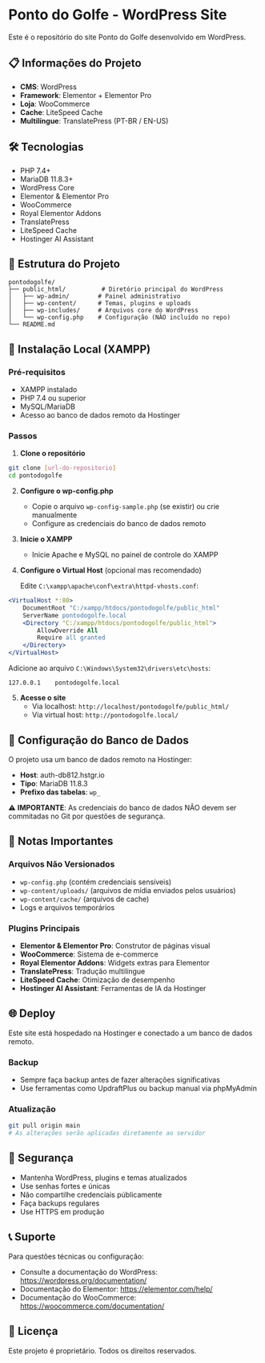 # Ponto do Golfe - WordPress Site

Este é o repositório do site Ponto do Golfe desenvolvido em WordPress.

## 📋 Informações do Projeto

- **CMS**: WordPress
- **Framework**: Elementor + Elementor Pro
- **Loja**: WooCommerce
- **Cache**: LiteSpeed Cache
- **Multilíngue**: TranslatePress (PT-BR / EN-US)

## 🛠️ Tecnologias

- PHP 7.4+
- MariaDB 11.8.3+
- WordPress Core
- Elementor & Elementor Pro
- WooCommerce
- Royal Elementor Addons
- TranslatePress
- LiteSpeed Cache
- Hostinger AI Assistant

## 📁 Estrutura do Projeto

```
pontodogolfe/
├── public_html/          # Diretório principal do WordPress
│   ├── wp-admin/        # Painel administrativo
│   ├── wp-content/      # Temas, plugins e uploads
│   ├── wp-includes/     # Arquivos core do WordPress
│   └── wp-config.php    # Configuração (NÃO incluído no repo)
└── README.md
```

## 🚀 Instalação Local (XAMPP)

### Pré-requisitos
- XAMPP instalado
- PHP 7.4 ou superior
- MySQL/MariaDB
- Acesso ao banco de dados remoto da Hostinger

### Passos

1. **Clone o repositório**
```bash
git clone [url-do-repositorio]
cd pontodogolfe
```

2. **Configure o wp-config.php**
   - Copie o arquivo `wp-config-sample.php` (se existir) ou crie manualmente
   - Configure as credenciais do banco de dados remoto

3. **Inicie o XAMPP**
   - Inicie Apache e MySQL no painel de controle do XAMPP

4. **Configure o Virtual Host** (opcional mas recomendado)
   
   Edite `C:\xampp\apache\conf\extra\httpd-vhosts.conf`:
   
```apache
<VirtualHost *:80>
    DocumentRoot "C:/xampp/htdocs/pontodogolfe/public_html"
    ServerName pontodogolfe.local
    <Directory "C:/xampp/htdocs/pontodogolfe/public_html">
        AllowOverride All
        Require all granted
    </Directory>
</VirtualHost>
```

   Adicione ao arquivo `C:\Windows\System32\drivers\etc\hosts`:
```
127.0.0.1    pontodogolfe.local
```

5. **Acesse o site**
   - Via localhost: `http://localhost/pontodogolfe/public_html/`
   - Via virtual host: `http://pontodogolfe.local/`

## 🔧 Configuração do Banco de Dados

O projeto usa um banco de dados remoto na Hostinger:

- **Host**: auth-db812.hstgr.io
- **Tipo**: MariaDB 11.8.3
- **Prefixo das tabelas**: `wp_`

⚠️ **IMPORTANTE**: As credenciais do banco de dados NÃO devem ser commitadas no Git por questões de segurança.

## 📝 Notas Importantes

### Arquivos Não Versionados
- `wp-config.php` (contém credenciais sensíveis)
- `wp-content/uploads/` (arquivos de mídia enviados pelos usuários)
- `wp-content/cache/` (arquivos de cache)
- Logs e arquivos temporários

### Plugins Principais
- **Elementor & Elementor Pro**: Construtor de páginas visual
- **WooCommerce**: Sistema de e-commerce
- **Royal Elementor Addons**: Widgets extras para Elementor
- **TranslatePress**: Tradução multilíngue
- **LiteSpeed Cache**: Otimização de desempenho
- **Hostinger AI Assistant**: Ferramentas de IA da Hostinger

## 🌐 Deploy

Este site está hospedado na Hostinger e conectado a um banco de dados remoto.

### Backup
- Sempre faça backup antes de fazer alterações significativas
- Use ferramentas como UpdraftPlus ou backup manual via phpMyAdmin

### Atualização
```bash
git pull origin main
# As alterações serão aplicadas diretamente ao servidor
```

## 🔐 Segurança

- Mantenha WordPress, plugins e temas atualizados
- Use senhas fortes e únicas
- Não compartilhe credenciais públicamente
- Faça backups regulares
- Use HTTPS em produção

## 📞 Suporte

Para questões técnicas ou configuração:
- Consulte a documentação do WordPress: https://wordpress.org/documentation/
- Documentação do Elementor: https://elementor.com/help/
- Documentação do WooCommerce: https://woocommerce.com/documentation/

## 📄 Licença

Este projeto é proprietário. Todos os direitos reservados.

